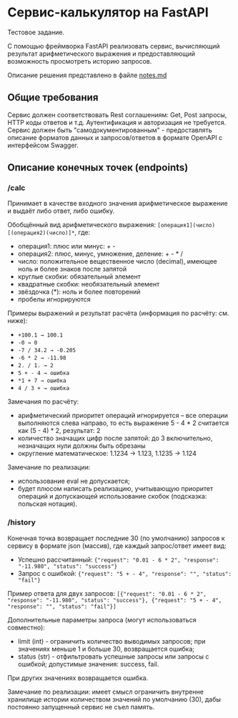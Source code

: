# Сервис-калькулятор на FastAPI

Тестовое задание.

С помощью фреймворка FastAPI реализовать сервис, вычисляющий результат арифметического выражения и предоставляющий возможность просмотреть историю запросов.

Описание решения представлено в файле [notes.md](notes.md)

## Общие требования
Сервис должен соответствовать Rest соглашениям: Get, Post запросы, HTTP коды ответов и т.д. Аутентификация и авторизация не требуется. Сервис должен быть "самодокументированным" - предоставлять описание форматов данных и запросов/ответов в формате OpenAPI с интерфейсом Swagger. 

## Описание конечных точек (endpoints)
### /calc
Принимает в качестве входного значения арифметическое выражение и выдаёт либо ответ, либо ошибку.

Обобщённый вид арифметического выражения: `[операция1](число)[(операция2)(число)]*`, где:
- операция1: плюс или минус: + -
- операция2: плюс, минус, умножение, деление: + - * /
- число: положительное вещественное число (decimal), имеющее ноль и более знаков после запятой
- круглые скобки: обязательный элемент
- квадратные скобки: необязательный элемент
- звёздочка (*): ноль и более повторений
- пробелы игнорируются

Примеры выражений и результат расчёта (информация по расчёту: см. ниже):
- `+100.1 → 100.1`
- `-0 → 0`
- `-7 / 34.2 → -0.205`
- `-6 * 2 → -11.98`
- `2. / 1. → 2`
- `5 + - 4 → ошибка`
- `*1 + 7 → ошибка`
- `4 / 3 + → ошибка`

Замечания по расчёту:
- арифметический приоритет операций игнорируется – все операции выполняются слева направо, то есть
выражение 5 - 4 * 2 считается как (5 - 4) * 2, результат: 2
- количество значащих цифр после запятой: до 3 включительно, незначащих нули должны быть обрезаны
- округление математическое: 1.1234 → 1.123, 1.1235 → 1.124

Замечание по реализации:
- использование eval не допускается;
- будет плюсом написать реализацию, учитывающую приоритет операций и допускающей использование
скобок (подсказка: польская нотация).

### /history
Конечная точка возвращает последние 30 (по умолчанию) запросов к сервису в формате json (массив), где каждый запрос/ответ имеет вид:
- Успешно рассчитанный: `{"request": "0.01 - 6 * 2", "response": "-11.980", "status": "success"}`
- Запрос с ошибкой: `{"request": "5 + - 4", "response": "", "status": "fail"}`

Пример ответа для двух запросов: `[{"request": "0.01 - 6 * 2", "response": "-11.980", "status": "success"}, {"request": "5 + - 4", "response": "", "status": "fail"}]`

Дополнительные параметры запроса (могут использоваться совместно):
- limit (int) - ограничить количество выводимых запросов; при значениях меньше 1 и больше 30,
возвращается ошибка;
- status (str) - отфильтровать успешные запросы или запросы с ошибкой; допустимые значения: success, fail.

При других значениях возвращается ошибка.

Замечание по реализации: имеет смысл ограничить внутренне хранилище истории количеством значений по
умолчанию (30), дабы постоянно запущенный сервис не съел память.
